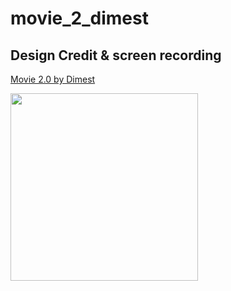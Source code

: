 # movie_2_dimest

## Design Credit & screen recording
[Movie 2.0 by Dimest](https://dribbble.com/shots/8257559-Movie-2-0)

<img src="https://raw.githubusercontent.com/watery-desert/assets/main/movie_2_dimest/screen_recording.gif"  width="300"/>


